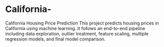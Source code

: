 # California-
California Housing Price Prediction
This project predicts housing prices in California using machine learning. It follows an end-to-end pipeline including data exploration, outlier treatment, feature scaling, multiple regression models, and final model comparison.
